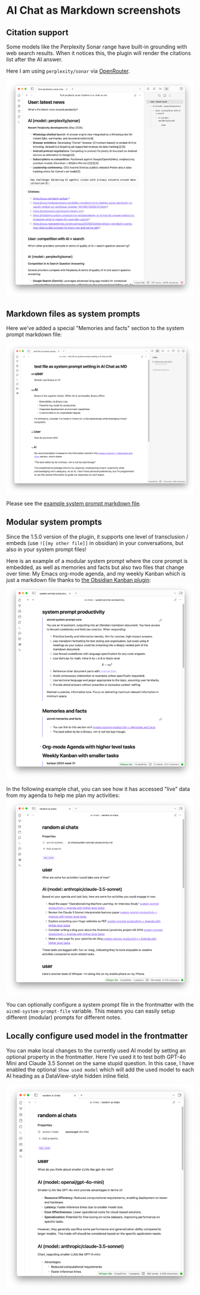 # AI Chat as Markdown screenshots

## Citation support

Some models like the Perplexity Sonar range have built-in grounding with web search results. When it notices this, the plugin will render the citations list after the AI answer.

Here I am using `perplexity/sonar` via [OpenRouter](https://openrouter.ai/).

![screenshot showing perplexity sonar citations list](./obsidian-ai-chat-as-md-perplexity-sonar-citations-20250402.png)

## Markdown files as system prompts

Here we've added a special "Memories and facts" section to the system prompt markdown file:

![Screenshot showing file as system prompt with memories](./obsidian-ai-chat-as-md-file-as-system-prompt.png)

Please see the [example system prompt markdown file](./docs/example_system_prompt.md).

## Modular system prompts

Since the 1.5.0 version of the plugin, it supports one level of transclusion / embeds (use `![[my other file]]` in obsidian) in your conversations, but also in your system prompt files!

Here is an example of a modular system prompt where the core prompt is embedded, as well as memories and facts but also two files that change over time: My Emacs org-mode agenda, and my weekly Kanban which is just a markdown file thanks to [the Obsidian Kanban plugin](https://github.com/mgmeyers/obsidian-kanban):
![modular system prompt thanks to obsidian embed support](./obsidian-ai-chat-as-md-modular-system-prompt.png)

In the following example chat, you can see how it has accessed "live" data from my agenda to help me plan my activities:
![ai recommends which activities I can tackle](./obsidian-ai-chat-as-md-test-sysprompt-agenda-kanban.png)

You can optionally configure a system prompt file in the frontmatter with the `aicmd-system-prompt-file` variable. This means you can easily setup different (modular) prompts for different notes.

## Locally configure used model in the frontmatter

You can make local changes to the currently used AI model by setting an optional property in the frontmatter. Here I've used it to test both GPT-4o Mini and Claude 3.5 Sonnet on the same stupid question. In this case, I have enabled the optional `Show used model` which will add the used model to each AI heading as a DataView-style hidden inline field.

![Screenshot showing two models answering the same question](./obsidian-ai-chat-as-md-frontmatter-model.png)
